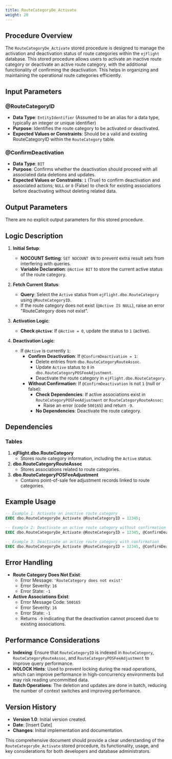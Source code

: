 ```yaml
---
title: RouteCategoryDe_Activate
weight: 20
---
```

## Procedure Overview
The `RouteCategoryDe_Activate` stored procedure is designed to manage the activation and deactivation status of route categories within the `ejFlight` database. This stored procedure allows users to activate an inactive route category or deactivate an active route category, with the additional functionality of confirming the deactivation. This helps in organizing and maintaining the operational route categories efficiently.

## Input Parameters

### @RouteCategoryID
- **Data Type**: `EntityIdentifier` (Assumed to be an alias for a data type, typically an integer or unique identifier)
- **Purpose**: Identifies the route category to be activated or deactivated.
- **Expected Values or Constraints**: Should be a valid and existing RouteCategoryID within the `RouteCategory` table.

### @ConfirmDeactivation
- **Data Type**: `BIT`
- **Purpose**: Confirms whether the deactivation should proceed with all associated data deletions and updates.
- **Expected Values or Constraints**: `1` (True) to confirm deactivation and associated actions; `NULL` or `0` (False) to check for existing associations before deactivating without deleting related data.

## Output Parameters
There are no explicit output parameters for this stored procedure.

## Logic Description

1. **Initial Setup**:
    - **NOCOUNT Setting**: `SET NOCOUNT ON` to prevent extra result sets from interfering with queries.
    - **Variable Declaration**: `@Active BIT` to store the current active status of the route category.

2. **Fetch Current Status**:
    - **Query**: Select the `Active` status from `ejFlight.dbo.RouteCategory` using `@RouteCategoryID`.
    - If the route category does not exist (`@Active IS NULL`), raise an error "RouteCategory does not exist".

3. **Activation Logic**:
    - **Check `@Active`**: If `@Active = 0`, update the status to `1` (active).

4. **Deactivation Logic**:
    - If `@Active` is currently `1`:
        - **Confirm Deactivation**: If `@ConfirmDeactivation = 1`:
            - Delete entries from `dbo.RouteCategoryRouteAssoc`.
            - Update `Active` status to `0` in `dbo.RouteCategoryPOSFeeAdjustment`.
            - Deactivate the route category in `ejFlight.dbo.RouteCategory`.
        - **Without Confirmation**: If `@ConfirmDeactivation` is not `1` (null or false):
            - **Check Dependencies**: If active associations exist in `RouteCategoryPOSFeeAdjustment` or `RouteCategoryRouteAssoc`:
                - Raise an error (code `500165`) and return `-9`.
            - **No Dependencies**: Deactivate the route category.

## Dependencies

### Tables
1. **ejFlight.dbo.RouteCategory**
    - Stores route category information, including the `Active` status.
2. **dbo.RouteCategoryRouteAssoc**
    - Stores associations related to route categories.
3. **dbo.RouteCategoryPOSFeeAdjustment**
    - Contains point-of-sale fee adjustment records linked to route categories.

## Example Usage

```sql
-- Example 1: Activate an inactive route category
EXEC dbo.RouteCategoryDe_Activate @RouteCategoryID = 12345;

-- Example 2: Deactivate an active route category without confirmation
EXEC dbo.RouteCategoryDe_Activate @RouteCategoryID = 12345, @ConfirmDeactivation = 0;

-- Example 3: Deactivate an active route category with confirmation
EXEC dbo.RouteCategoryDe_Activate @RouteCategoryID = 12345, @ConfirmDeactivation = 1;
```

## Error Handling

- **Route Category Does Not Exist**:
    - Error Message: `'RouteCategory does not exist'`
    - Error Severity: `16`
    - Error State: `-1`
- **Active Associations Exist**:
    - Error Message Code: `500165`
    - Error Severity: `16`
    - Error State: `-1`
    - Returns `-9` indicating that the deactivation cannot proceed due to existing associations.

## Performance Considerations

- **Indexing**: Ensure that `RouteCategoryID` is indexed in `RouteCategory`, `RouteCategoryRouteAssoc`, and `RouteCategoryPOSFeeAdjustment` to improve query performance.
- **NOLOCK Hints**: Used to prevent locking during the read operations, which can improve performance in high-concurrency environments but may risk reading uncommitted data.
- **Batch Operations**: The deletion and updates are done in batch, reducing the number of context switches and improving performance.

## Version History
- **Version 1.0**: Initial version created.
- **Date**: [Insert Date]
- **Changes**: Initial implementation and documentation.

This comprehensive document should provide a clear understanding of the `RouteCategoryDe_Activate` stored procedure, its functionality, usage, and key considerations for both developers and database administrators.

